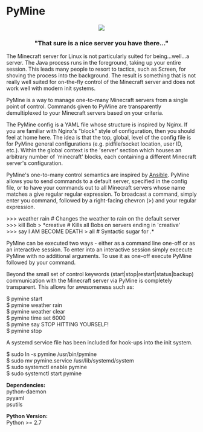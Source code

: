 PyMine
======

<div align="center"><a href="https://github.com/christopher-henderson/PyMine"><img src="https://cloud.githubusercontent.com/assets/8518514/4023774/0eca78ec-2ba6-11e4-8844-81199da62058.jpeg"/></a></div>
<div align="center"><h3>"That sure is a nice server you have there..."</h3></div>
<p></p>
The Minecraft server for Linux is not particularly suited for being...well...a server. The Java process runs in the foreground, taking up your entire session. This leads many people to resort to tactics, such as Screen, for shoving the process into the background. The result is something that is not really well suited for on-the-fly control of the Minecraft server and does not work well with modern init systems.

PyMine is a way to manage one-to-many Minecraft servers from a single point of control. Commands given to PyMine are transparently demultiplexed to your Minecraft servers based on your criteria.

The PyMine config is a YAML file whose structure is inspired by Nginx. If you are familiar with Nginx's "block" style of configuration, then you should feel at home here. The idea is that the top, global, level of the config file is for PyMine general configurations (e.g. pidfile/socket location, user ID, etc.). Within the global context is the 'server' section which houses an arbitrary number of 'minecraft' blocks, each containing a different Minecraft server's configuration. 

PyMine's one-to-many control semantics are inspired by <a href='http://docs.ansible.com/'>Ansible</a>. PyMine allows you to send commands to a default server, specified in the config file, or to have your commands out to all Minecraft servers whose name matches a give regular regular expression. To broadcast a command, simply enter you command, followed by a right-facing chevron (>) and your regular expression.

\>\>\> weather rain # Changes the weather to rain on the default server<br>
\>\>\> kill Bob > \*creative # Kills all Bobs on servers ending in 'creative'<br>
\>\>\> say I AM BECOME DEATH > all # Syntactic sugar for .\*<br>

PyMine can be executed two ways - either as a command line one-off or as an interactive session. To enter into an interactive session simply excecute PyMine with no additional arguments. To use it as one-off execute PyMine followed by your command.

Beyond the small set of control keywords (start|stop|restart|status|backup) communication with the Minecraft server via PyMine is completely transparent. This allows for awesomeness such as:

$ pymine start<br>
$ pymine weather rain<br>
$ pymine weather clear<br>
$ pymine time set 6000<br>
$ pymine say STOP HITTING YOURSELF!<br>
$ pymine stop

A systemd service file has been included for hook-ups into the init system.

$ sudo ln -s pymine /usr/bin/pymine<br>
$ sudo mv pymine.service /usr/lib/systemd/system<br>
$ sudo systemctl enable pymine<br>
$ sudo systemctl start pymine<br>

<p><strong>Dependencies:</strong><br>
python-daemon<br>
pyyaml<br>
psutils<br></p>

<p><strong>Python Version:</strong><br>
Python >= 2.7
